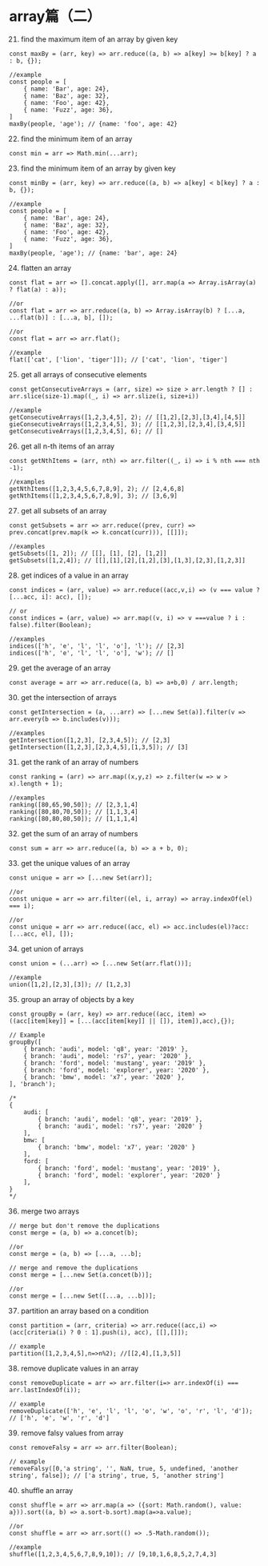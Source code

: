 # array篇（二）

21. find the maximum item of an array by given key

```
const maxBy = (arr, key) => arr.reduce((a, b) => a[key] >= b[key] ? a : b, {});

//example
const people = [
    { name: 'Bar', age: 24},
    { name: 'Baz', age: 32},
    { name: 'Foo', age: 42},
    { name: 'Fuzz', age: 36},
]
maxBy(people, 'age'); // {name: 'foo', age: 42}
```

22. find the minimum item of an array

```
const min = arr => Math.min(...arr);
```

23. find the minimum item of an array by given key

```
const minBy = (arr, key) => arr.reduce((a, b) => a[key] < b[key] ? a : b, {});

//example
const people = [
    { name: 'Bar', age: 24},
    { name: 'Baz', age: 32},
    { name: 'Foo', age: 42},
    { name: 'Fuzz', age: 36},
]
maxBy(people, 'age'); // {name: 'bar', age: 24}
```

24. flatten an array

```
const flat = arr => [].concat.apply([], arr.map(a => Array.isArray(a) ? flat(a) : a));

//or
const flat = arr => arr.reduce((a, b) => Array.isArray(b) ? [...a, ...flat(b)] : [...a, b], []);

//or
const flat = arr => arr.flat();

//example
flat(['cat', ['lion', 'tiger']]); // ['cat', 'lion', 'tiger']
```

25. get all arrays of consecutive elements

```
const getConsecutiveArrays = (arr, size) => size > arr.length ? [] : arr.slice(size-1).map((_, i) => arr.slize(i, size+i))

//example
getConsecutiveArrays([1,2,3,4,5], 2); // [[1,2],[2,3],[3,4],[4,5]]
gieConsecutiveArrays([1,2,3,4,5], 3); // [[1,2,3],[2,3,4],[3,4,5]]
getConsecutiveArrays([1,2,3,4,5], 6); // []
```

26. get all n-th items of an array

```
const getNthItems = (arr, nth) => arr.filter((_, i) => i % nth === nth -1);

//examples
getNthItems([1,2,3,4,5,6,7,8,9], 2); // [2,4,6,8]
getNthItems([1,2,3,4,5,6,7,8,9], 3); // [3,6,9]
```

27. get all subsets of an array

```
const getSubsets = arr => arr.reduce((prev, curr) => prev.concat(prev.map(k => k.concat(curr))), [[]]);

//examples
getSubsets([1, 2]); // [[], [1], [2], [1,2]]
getSubsets([1,2,4]); // [[],[1],[2],[1,2],[3],[1,3],[2,3],[1,2,3]]
```

28. get indices of a value in an array

```
const indices = (arr, value) => arr.reduce((acc,v,i) => (v === value ? [...acc, i]: acc), []);

// or 
const indices = (arr, value) => arr.map((v, i) => v ===value ? i : false).filter(Boolean);

//examples
indices(['h', 'e', 'l', 'l', 'o'], 'l'); // [2,3]
indices(['h', 'e', 'l', 'l', 'o'], 'w'); // []
```

29. get the average of an array

```
const average = arr => arr.reduce((a, b) => a+b,0) / arr.length;
```

30. get the intersection of arrays

```
const getIntersection = (a, ...arr) => [...new Set(a)].filter(v => arr.every(b => b.includes(v)));

//examples
getIntersection([1,2,3], [2,3,4,5]); // [2,3]
getIntersection([1,2,3],[2,3,4,5],[1,3,5]); // [3]
```

31. get the rank of an array of numbers

```
const ranking = (arr) => arr.map((x,y,z) => z.filter(w => w > x).length + 1);

//examples
ranking([80,65,90,50]); // [2,3,1,4]
ranking([80,80,70,50]); // [1,1,3,4]
ranking([80,80,80,50]); // [1,1,1,4]
```

32. get the sum of an array of numbers

```
const sum = arr => arr.reduce((a, b) => a + b, 0);
```

33. get the unique values of an array

```
const unique = arr => [...new Set(arr)];

//or
const unique = arr => arr.filter((el, i, array) => array.indexOf(el) === i);

//or
const unique = arr => arr.reduce((acc, el) => acc.includes(el)?acc:[...acc, el], []);
```

34. get union of arrays

```
const union = (...arr) => [...new Set(arr.flat())];

//example
union([1,2],[2,3],[3]); // [1,2,3]
```

35. group an array of objects by a key

```
const groupBy = (arr, key) => arr.reduce((acc, item) => ((acc[item[key]] = [...(acc[item[key]] || []), item]),acc),{});

// Example
groupBy([
    { branch: 'audi', model: 'q8', year: '2019' },
    { branch: 'audi', model: 'rs7', year: '2020' },
    { branch: 'ford', model: 'mustang', year: '2019' },
    { branch: 'ford', model: 'explorer', year: '2020' },
    { branch: 'bmw', model: 'x7', year: '2020' },
], 'branch');

/*
{
    audi: [
        { branch: 'audi', model: 'q8', year: '2019' },
        { branch: 'audi', model: 'rs7', year: '2020' }
    ],
    bmw: [
        { branch: 'bmw', model: 'x7', year: '2020' }
    ],
    ford: [
        { branch: 'ford', model: 'mustang', year: '2019' },
        { branch: 'ford', model: 'explorer', year: '2020' }
    ],
}
*/
```

36. merge two arrays

```
// merge but don't remove the duplications
const merge = (a, b) => a.concet(b);

//or
const merge = (a, b) => [...a, ...b];

// merge and remove the duplications
const merge = [...new Set(a.concet(b))];

//or 
const merge = [...new Set([...a, ...b])];
```

37. partition an array based on a condition

```
const partition = (arr, criteria) => arr.reduce((acc,i) => (acc[criteria(i) ? 0 : 1].push(i), acc), [[],[]]);

// example
partition([1,2,3,4,5],n=>n%2); //[[2,4],[1,3,5]]
```

38. remove duplicate values in an array

```
const removeDuplicate = arr => arr.filter(i=> arr.indexOf(i) === arr.lastIndexOf(i));

// example
removeDuplicate(['h', 'e', 'l', 'l', 'o', 'w', 'o', 'r', 'l', 'd']); // ['h', 'e', 'w', 'r', 'd']
```

39. remove falsy values from array

```
const removeFalsy = arr => arr.filter(Boolean);

// example
removeFalsy([0,'a string', '', NaN, true, 5, undefined, 'another string', false]); // ['a string', true, 5, 'another string']
```

40. shuffle an array

```
const shuffle = arr => arr.map(a => ({sort: Math.random(), value: a})).sort((a, b) => a.sort-b.sort).map(a=>a.value);

//or 
const shuffle = arr => arr.sort(() => .5-Math.random());

//example
shuffle([1,2,3,4,5,6,7,8,9,10]); // [9,10,1,6,8,5,2,7,4,3]
```
